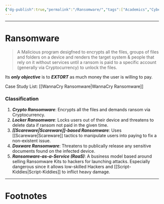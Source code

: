 ```yaml
---
{"dg-publish":true,"permalink":"/Ransomware/","tags":["Academics","CyberSec","EthHack"]}
---
```



---
# Ransomware
> A Malicious program desigfned to encrypts all the files, groups of files and folders on a device and renders the target system & people that rely on it without services until a ransom is paid to a specific account (generally via Cryptocurrency) to unlock the files.

Its ***only objective*** is to ***EXTORT*** as much money the user is willing to pay.

Case Study List: 
[[WannaCry Ransomware\|WannaCry Ransomware]]

### Classification
1. ***Crypto Ransomware***: Encrypts all the files and demands ransom via Cryptocurrency.
2. ***Locker Ransomware***: Locks users out of their device and threatens to delete data if ransom not paid in the given time.
3. ***[[Scareware\|Scareware]]-based Ransomware***: Uses [[Scareware\|Scareware]] tactics to manipulate users into paying to fix a non-existent issue.
4. ***Doxware Ransomware***: Threatens to publically release any sensitive documents found on the infected device.
5. ***Ransomware-as-a-Service (RaaS)***: A business model based around selling Ransomware Kits to hackers for launching attacks. Especially dangerous since it allows low-skilled Hackers and [[Script-Kiddies\|Script-Kiddies]] to inflict heavy damage.

---
# Footnotes